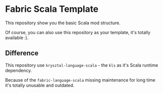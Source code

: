 # Fabric Scala Template

This repository show you the basic Scala mod structure.

Of course, you can also use this repository as your template, it's totally available :).

## Difference

This repository use `krysztal-language-scala` - the `kls` as it's Scala runtime dependency.

Because of the `fabric-language-scala` missing maintenance for long time it's totally unusable and outdated.
